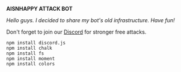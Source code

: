 **AISNHAPPY ATTACK BOT**

_Hello guys. I decided to share my bot's old infrastructure. Have fun!_

Don't forget to join our [Discord](https://discord.gg/mBAGgG5MmB) for stronger free attacks.

```
npm install discord.js
npm install chalk
npm install fs
npm install moment
npm install colors
```
